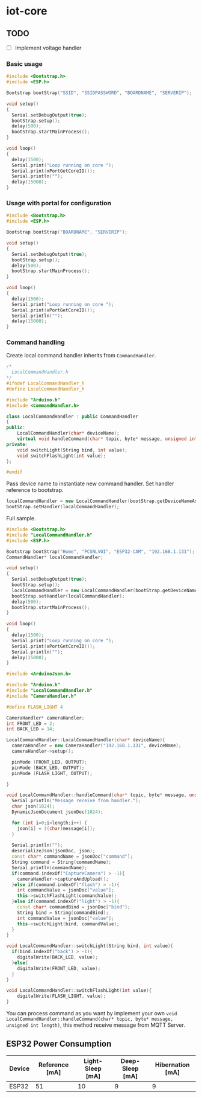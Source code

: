 # iot-core

## TODO
- [ ] Implement voltage handler

### Basic usage
``` cpp
#include <Bootstrap.h>
#include <ESP.h>

Bootstrap bootStrap("SSID", "SSIDPASSWORD", "BOARDNAME", "SERVERIP");

void setup()
{
  Serial.setDebugOutput(true);
  bootStrap.setup();
  delay(500);
  bootStrap.startMainProcess();
}

void loop()
{
  delay(1500);
  Serial.print("Loop running on core ");
  Serial.print(xPortGetCoreID());
  Serial.println("");
  delay(15000);
}
```

### Usage with portal for configuration
``` cpp
#include <Bootstrap.h>
#include <ESP.h>

Bootstrap bootStrap("BOARDNAME", "SERVERIP");

void setup()
{
  Serial.setDebugOutput(true);
  bootStrap.setup();
  delay(500);
  bootStrap.startMainProcess();
}

void loop()
{
  delay(1500);
  Serial.print("Loop running on core ");
  Serial.print(xPortGetCoreID());
  Serial.println("");
  delay(15000);
}
```

### Command handling

Create local command handler inherits from `CommandHandler`.

``` cpp
/*
  LocalCommandHandler.h
*/
#ifndef LocalCommandHandler_h
#define LocalCommandHandler_h

#include "Arduino.h"
#include <CommandHandler.h>

class LocalCommandHandler : public CommandHandler
{
public:
    LocalCommandHandler(char* deviceName);
    virtual void handleCommand(char* topic, byte* message, unsigned int length);
private:
    void switchLight(String bind, int value);
    void switchFlashLight(int value);
};

#endif
```

Pass device name to instantiate new command handler. Set handler reference to bootstrap.
``` cpp
localCommandHandler = new LocalCommandHandler(bootStrap.getDeviceNameAsChar());
bootStrap.setHandler(localCommandHandler);
```

Full sample.

``` cpp
#include <Bootstrap.h>
#include "LocalCommandHandler.h"
#include <ESP.h>

Bootstrap bootStrap("Home", "PCSNLVOI", "ESP32-CAM", "192.168.1.131");
CommandHandler* localCommandHandler;

void setup()
{
  Serial.setDebugOutput(true);
  bootStrap.setup();
  localCommandHandler = new LocalCommandHandler(bootStrap.getDeviceNameAsChar());
  bootStrap.setHandler(localCommandHandler);
  delay(500);
  bootStrap.startMainProcess();
}

void loop()
{
  delay(1500);
  Serial.print("Loop running on core ");
  Serial.print(xPortGetCoreID());
  Serial.println("");
  delay(15000);
}
```

``` cpp
#include <ArduinoJson.h>

#include "Arduino.h"
#include "LocalCommandHandler.h"
#include "CameraHandler.h"

#define FLASH_LIGHT 4

CameraHandler* cameraHandler;
int FRONT_LED = 2;
int BACK_LED = 14;

LocalCommandHandler::LocalCommandHandler(char* deviceName){
  cameraHandler = new CameraHandler("192.168.1.131", deviceName);
  cameraHandler->setup();

  pinMode (FRONT_LED, OUTPUT);
  pinMode (BACK_LED, OUTPUT);
  pinMode (FLASH_LIGHT, OUTPUT);

}

void LocalCommandHandler::handleCommand(char* topic, byte* message, unsigned int length){
  Serial.println("Message receive from handler.");
  char json[1024];
  DynamicJsonDocument jsonDoc(1024);

  for (int i=0;i<length;i++) {
    json[i] = ((char)message[i]);
  }
  
  Serial.println("");
  deserializeJson(jsonDoc, json);
  const char* commandName = jsonDoc["command"];
  String command = String(commandName);
  Serial.println(commandName);
  if(command.indexOf("CaptureCamera") > -1){
    cameraHandler->captureAndUpload();
  }else if(command.indexOf("flash") > -1){
    int commandValue = jsonDoc["value"];
    this->switchFlashLight(commandValue);
  }else if(command.indexOf("light") > -1){
    const char* commandBind = jsonDoc["bind"];
    String bind = String(commandBind);
    int commandValue = jsonDoc["value"];
    this->switchLight(bind, commandValue);
  }
}

void LocalCommandHandler::switchLight(String bind, int value){
  if(bind.indexOf("back") > -1){
    digitalWrite(BACK_LED, value);
  }else{
    digitalWrite(FRONT_LED, value);
  }
}

void LocalCommandHandler::switchFlashLight(int value){
    digitalWrite(FLASH_LIGHT, value);
}
```

You can process command as you want by implement your own `void LocalCommandHandler::handleCommand(char* topic, byte* message, unsigned int length)`, this method 
receive message from MQTT Server.


## ESP32 Power Consumption

| Device | Reference [mA] | Light-Sleep [mA]  |  Deep-Sleep [mA]  |  Hibernation [mA]  |
|--------|----------------|-------------------|-------------------|--------------------|
| ESP32  |      51        |        10         |        9          |         9          |